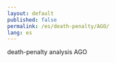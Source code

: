 ```yaml
---
layout: default
published: false
permalink: /es/death-penalty/AGO/
lang: es
---
```


death-penalty analysis AGO
